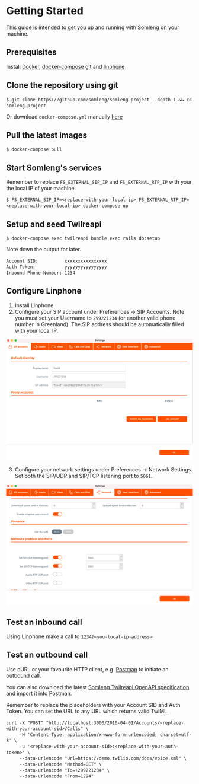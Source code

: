 # Getting Started

This guide is intended to get you up and running with Somleng on your machine.

## Prerequisites

Install [Docker](https://docs.docker.com/engine/installation), [docker-compose](https://docs.docker.com/compose/install/) [git](https://git-scm.com/downloads) and [linphone](https://www.linphone.org/technical-corner/linphone)

## Clone the repository using git

```
$ git clone https://github.com/somleng/somleng-project --depth 1 && cd somleng-project
```

Or download `docker-compose.yml` manually [here](https://raw.githubusercontent.com/somleng/somleng-project/master/docker-compose.yml)

## Pull the latest images

```
$ docker-compose pull
```

## Start Somleng's services

Remember to replace `FS_EXTERNAL_SIP_IP` and `FS_EXTERNAL_RTP_IP` with your the local IP of your machine.

```
$ FS_EXTERNAL_SIP_IP=<replace-with-your-local-ip> FS_EXTERNAL_RTP_IP=<replace-with-your-local-ip> docker-compose up
```

## Setup and seed Twilreapi

```
$ docker-compose exec twilreapi bundle exec rails db:setup
```

Note down the output for later.

```
Account SID:          xxxxxxxxxxxxxxxx
Auth Token:           yyyyyyyyyyyyyyyy
Inbound Phone Number: 1234
```

## Configure Linphone

1. Install Linphone
2. Configure your SIP account under Preferences -> SIP Accounts. Note you must set your Username to `299221234` (or another valid phone number in Greenland). The SIP address should be automatically filled with your local IP.

![Linphone Account Settings](/docs/images/linphone_acct_settings.png?raw=true "Linphone Account Settings")

3. Configure your network settings under Preferences -> Network Settings. Set both the SIP/UDP and SIP/TCP listening port to `5061`.

![Linphone Network Settings](/docs/images/linphone_network_settings.png?raw=true "Linphone Network Settings")

## Test an inbound call

Using Linphone make a call to `1234@<you-local-ip-address>`

## Test an outbound call

Use cURL or your favourite HTTP client, e.g. [Postman](https://www.postman.com/) to initiate an outbound call.

You can also download the latest [Somleng Twilreapi OpenAPI specification](https://www.somleng.org/docs/twilreapi/open_api.json) and import it into [Postman](https://www.postman.com/).

Remember to replace the placeholders with your Account SID and Auth Token. You can set the URL to any URL which returns valid TwiML.

```
curl -X "POST" "http://localhost:3000/2010-04-01/Accounts/<replace-with-your-account-sid>/Calls" \
     -H 'Content-Type: application/x-www-form-urlencoded; charset=utf-8' \
     -u '<replace-with-your-account-sid>:<replace-with-your-auth-token>' \
     --data-urlencode "Url=https://demo.twilio.com/docs/voice.xml" \
     --data-urlencode "Method=GET" \
     --data-urlencode "To=+299221234" \
     --data-urlencode "From=1294"
```

